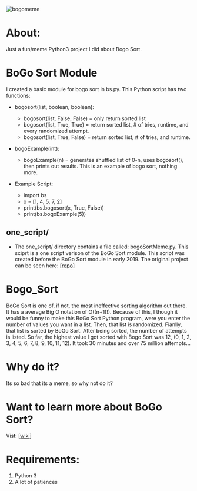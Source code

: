 ![bogomeme](https://user-images.githubusercontent.com/15916367/77278015-d5b2c580-6c83-11ea-9570-7d55898f5a29.png)

# About:
Just a fun/meme Python3 project I did about Bogo Sort.

# BoGo Sort Module
I created a basic module for bogo sort in bs.py. This Python script has two functions:
- bogosort(list, boolean, boolean):
    - bogosort(list, False, False) = only return sorted list
    - bogosort(list, True, True) = return sorted list, # of tries, runtime, and every randomized attempt.
    - bogosort(list, True, False) = return sorted list, # of tries, and runtime.
- bogoExample(int):
    - bogoExample(n) = generates shuffled list of 0-n, uses bogosort(), then prints out results. This is an example of bogo sort, nothing more.

- Example Script:
    * import bs
    * x = [1, 4, 5, 7, 2]
    * print(bs.bogosort(x, True, False))
    * print(bs.bogoExample(5))

## one_script/
- The one_script/ directory contains a file called: bogoSortMeme.py. This sciprt is a one script verison of the BoGo Sort module. This script was created before the BoGo Sort module in early 2019. The original project can be seen here: [[repo](https://github.com/MehmetMHY/bogo-sort-meme)]

# Bogo_Sort
BoGo Sort is one of, if not, the most ineffective sorting algorithm out there. It has a average Big O notation of O((n+1)!). Because of this, I though it would be funny to make this BoGo Sort Python program, were you enter the number of values you want in a list. Then, that list is randomized. Fianlly, that list is sorted by BoGo Sort. After being sorted, the number of attempts is listed. So far, the highest value I got sorted with Bogo Sort was 12, (0, 1, 2, 3, 4, 5, 6, 7, 8, 9, 10, 11, 12). It took 30 minutes and over 75 million attempts...

# Why do it?
Its so bad that its a meme, so why not do it?

# Want to learn more about BoGo Sort?
Vist: [[wiki](https://en.wikipedia.org/wiki/Bogosort)]

# Requirements:
1) Python 3
2) A lot of patiences

